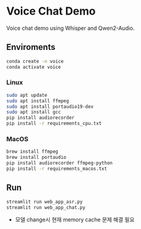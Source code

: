 # Voice Chat Demo

Voice chat demo using Whisper and Qwen2-Audio.

## Enviroments
```bash
conda create -n voice
conda activate voice
```

### Linux
```bash
sudo apt update
sudo apt install ffmpeg
sudo apt install portaudio19-dev
sudo apt install gcc
pip install audiorecorder
pip install -r requirements_cpu.txt
```

### MacOS
```zsh
brew install ffmpeg
brew install portaudio
pip install audiorecorder ffmpeg-python
pip install -r requirements_macos.txt
```

## Run

```bash
streamlit run web_app_asr.py
streamlit run web_app_chat.py
```

- 모델 change시 현재 memory cache 문제 해결 필요